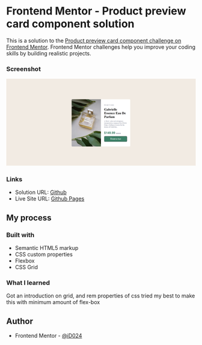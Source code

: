# Frontend Mentor - Product preview card component solution

This is a solution to the [Product preview card component challenge on Frontend Mentor](https://www.frontendmentor.io/challenges/product-preview-card-component-GO7UmttRfa). Frontend Mentor challenges help you improve your coding skills by building realistic projects. 


### Screenshot

![](./images/image.png)

### Links

- Solution URL: [Github](https://github.com/iD024/frontend-05)
- Live Site URL: [Github Pages](https://id024.github.io/fronten-05)

## My process

### Built with

- Semantic HTML5 markup
- CSS custom properties
- Flexbox
- CSS Grid

### What I learned

Got an introduction on grid, and rem properties of css
tried my best to make this with minimum amount of flex-box

## Author

- Frontend Mentor - [@iD024](https://www.frontendmentor.io/profile/iD024)
